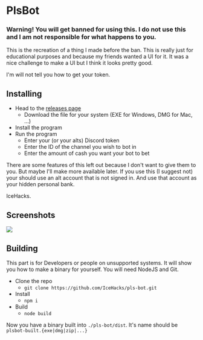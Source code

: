 # PlsBot
### Warning! You will get banned for using this. I do not use this and I am not responsible for what happens to you.

This is the recreation of a thing I made before the ban. This is really just for educational purposes and because my friends wanted a UI for it. It was a nice challenge to make a UI but I think it looks pretty good.

I'm will not tell you how to get your token.

## Installing

- Head to the [releases page](https://github.com/IceHacks/pls-bot/releases/latest)
  - Download the file for your system (EXE for Windows, DMG for Mac, ...)
- Install the program
- Run the program
  - Enter your (or your alts) Discord token
  - Enter the ID of the channel you wish to bot in
  - Enter the amount of cash you want your bot to bet
  
There are some features of this left out because I don't want to give them to you. But maybe I'll make more available later. If you use this (I suggest not) your should use an alt account that is not signed in. And use that account as your hidden personal bank.

IceHacks.

## Screenshots

<img src="https://i.ibb.co/k2SvTPz/unknown.png" />

## Building
This part is for Developers or people on unsupported systems. It will show you how to make a binary for yourself. You will need NodeJS and Git.

- Clone the repo
  - `git clone https://github.com/IceHacks/pls-bot.git`
- Install
  - `npm i`
- Build
  - `node build`
  
Now you have a binary built into `./pls-bot/dist`. It's name should be `plsbot-built.{exe|dmg|zip|...}`
